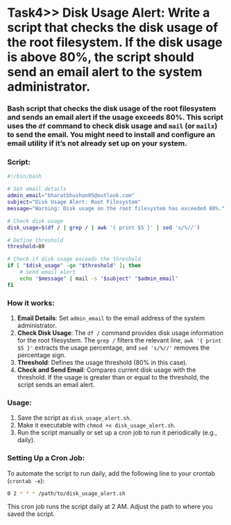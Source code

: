 # Task4>> Disk Usage Alert: Write a script that checks the disk usage of the root filesystem. If the disk usage is above 80%, the script should send an email alert to the system administrator.

### Bash script that checks the disk usage of the root filesystem and sends an email alert if the usage exceeds 80%. This script uses the `df` command to check disk usage and `mail` (or `mailx`) to send the email. You might need to install and configure an email utility if it’s not already set up on your system.

### Script:

```bash
#!/bin/bash

# Set email details
admin_email="bharatbhushan05@outlook.com"
subject="Disk Usage Alert: Root Filesystem"
message="Warning: Disk usage on the root filesystem has exceeded 80%."

# Check disk usage
disk_usage=$(df / | grep / | awk '{ print $5 }' | sed 's/%//')

# Define threshold
threshold=80

# Check if disk usage exceeds the threshold
if [ "$disk_usage" -ge "$threshold" ]; then
    # Send email alert
    echo "$message" | mail -s "$subject" "$admin_email"
fi
```

### How it works:
1. **Email Details**: Set `admin_email` to the email address of the system administrator.
2. **Check Disk Usage**: The `df /` command provides disk usage information for the root filesystem. The `grep /` filters the relevant line, `awk '{ print $5 }'` extracts the usage percentage, and `sed 's/%//'` removes the percentage sign.
3. **Threshold**: Defines the usage threshold (80% in this case).
4. **Check and Send Email**: Compares current disk usage with the threshold. If the usage is greater than or equal to the threshold, the script sends an email alert.

### Usage:
1. Save the script as `disk_usage_alert.sh`.
2. Make it executable with `chmod +x disk_usage_alert.sh`.
3. Run the script manually or set up a cron job to run it periodically (e.g., daily).

### Setting Up a Cron Job:
To automate the script to run daily, add the following line to your crontab (`crontab -e`):

```bash
0 2 * * * /path/to/disk_usage_alert.sh
```

This cron job runs the script daily at 2 AM. Adjust the path to where you saved the script.
